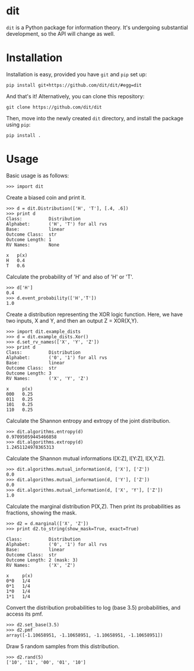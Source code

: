 dit
===

`dit` is a Python package for information theory.  It's undergoing substantial
development, so the API will change as well.


Installation
============

Installation is easy, provided you have `git` and `pip` set up:

    pip install git+https://github.com/dit/dit/#egg=dit
    
And that's it! Alternatively, you can clone this repository:

    git clone https://github.com/dit/dit

Then, move into the newly created `dit` directory, and install the package 
using `pip`:

    pip install .

Usage
=====

Basic usage is as follows:

    >>> import dit

Create a biased coin and print it.

    >>> d = dit.Distribution(['H', 'T'], [.4, .6])
    >>> print d
    Class:          Distribution
    Alphabet:       ('H', 'T') for all rvs
    Base:           linear
    Outcome Class:  str
    Outcome Length: 1
    RV Names:       None

    x   p(x)
    H   0.4
    T   0.6
    
Calculate the probability of 'H' and also of 'H' or 'T'.

    >>> d['H']
    0.4
    >>> d.event_probability(['H','T'])
    1.0

Create a distribution representing the XOR logic function.  Here, we have two inputs, X and Y, and then an output 
Z = XOR(X,Y).

    >>> import dit.example_dists
    >>> d = dit.example_dists.Xor()
    >>> d.set_rv_names(['X', 'Y', 'Z'])
    >>> print d
    Class:          Distribution
    Alphabet:       ('0', '1') for all rvs
    Base:           linear
    Outcome Class:  str
    Outcome Length: 3
    RV Names:       ('X', 'Y', 'Z')

    x     p(x)
    000   0.25
    011   0.25
    101   0.25
    110   0.25

Calculate the Shannon entropy and extropy of the joint distribution.

    >>> dit.algorithms.entropy(d)
    0.97095059445466858
    >>> dit.algorithms.extropy(d)
    1.2451124978365313

Calculate the Shannon mutual informations I[X:Z], I[Y:Z], I[X,Y:Z].

    >>> dit.algorithms.mutual_information(d, ['X'], ['Z'])
    0.0
    >>> dit.algorithms.mutual_information(d, ['Y'], ['Z'])
    0.0
    >>> dit.algorithms.mutual_information(d, ['X', 'Y'], ['Z'])
    1.0

Calculate the marginal distribution P(X,Z). Then print its probabilities as fractions, showing the mask.

    >>> d2 = d.marginal(['X', 'Z'])
    >>> print d2.to_string(show_mask=True, exact=True)
    
    Class:          Distribution
    Alphabet:       ('0', '1') for all rvs
    Base:           linear
    Outcome Class:  str
    Outcome Length: 2 (mask: 3)
    RV Names:       ('X', 'Z')

    x     p(x)
    0*0   1/4
    0*1   1/4
    1*0   1/4
    1*1   1/4

Convert the distribution probabilities to log (base 3.5) probabilities, and access its pmf.

    >>> d2.set_base(3.5)
    >>> d2.pmf
    array([-1.10658951, -1.10658951, -1.10658951, -1.10658951])
    
Draw 5 random samples from this distribution.

    >>> d2.rand(5)
    ['10', '11', '00', '01', '10']
    
    
